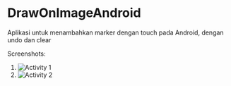 # DrawOnImageAndroid
Aplikasi untuk menambahkan marker dengan touch pada Android, dengan undo dan clear

Screenshots:
1. ![Activity 1](/screenshots/screenshot1.jpg?raw=true "Activity 1")
2. ![Activity 2](/screenshots/screenshot2.jpg?raw=true "Acitivity 2")
